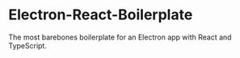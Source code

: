 # Electron-React-Boilerplate
The most barebones boilerplate for an Electron app with React and TypeScript.

